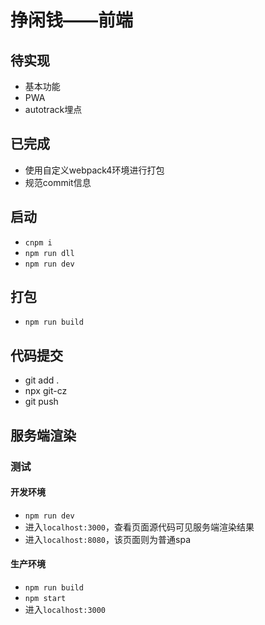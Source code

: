 # 挣闲钱——前端

## 待实现
- 基本功能
- PWA
- autotrack埋点

## 已完成
- 使用自定义webpack4环境进行打包
- 规范commit信息

## 启动
- `cnpm i`
- `npm run dll`
- `npm run dev`

## 打包
- `npm run build`

## 代码提交
- git add .
- npx git-cz
- git push

## 服务端渲染
### 测试
#### 开发环境
- `npm run dev`
- 进入`localhost:3000`，查看页面源代码可见服务端渲染结果
- 进入`localhost:8080`，该页面则为普通spa
#### 生产环境
- `npm run build`
- `npm start`
- 进入`localhost:3000`
